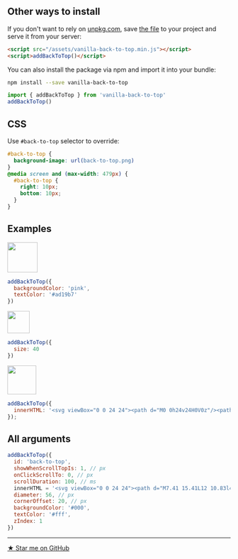 ## Other ways to install

If you don't want to rely on [unpkg.com](https://unpkg.com/#/about), save [the file](https://unpkg.com/vanilla-back-to-top@7.1.1/dist/vanilla-back-to-top.min.js) to your project and serve it from your server:
```html
<script src="/assets/vanilla-back-to-top.min.js"></script>
<script>addBackToTop()</script>
```

You can also install the package via npm and import it into your bundle:
```bash
npm install --save vanilla-back-to-top
```
```js
import { addBackToTop } from 'vanilla-back-to-top'
addBackToTop()
```

## CSS

Use `#back-to-top` selector to override:

```css
#back-to-top {
  background-image: url(back-to-top.png)
}
@media screen and (max-width: 479px) {
  #back-to-top {
    right: 10px;
    bottom: 10px;
  }
}
```

## Examples

<img src="https://i.pi.gy/j3GO0.png" width="68" />

```js
addBackToTop({
  backgroundColor: 'pink',
  textColor: '#ad19b7'
})
```

<img src="https://i.pi.gy/30OGz.png" width="50" />

```js
addBackToTop({
  size: 40
})
```

<img src="https://i.pi.gy/YnL8p.png" width="65" />

```js
addBackToTop({
  innerHTML: '<svg viewBox="0 0 24 24"><path d="M0 0h24v24H0V0z"/><path fill="#fff" d="M4 12l1.41 1.41L11 7.83V20h2V7.83l5.58 5.59L20 12l-8-8-8 8z"/></svg>'
});
```

## All arguments

```js
addBackToTop({
  id: 'back-to-top',
  showWhenScrollTopIs: 1, // px
  onClickScrollTo: 0, // px
  scrollDuration: 100, // ms
  innerHTML = '<svg viewBox="0 0 24 24"><path d="M7.41 15.41L12 10.83l4.59 4.58L18 14l-6-6-6 6z"></path></svg>', // https://material.io/icons/#ic_keyboard_arrow_up
  diameter: 56, // px
  cornerOffset: 20, // px
  backgroundColor: '#000',
  textColor: '#fff',
  zIndex: 1
})
```

----------


[&#9733; Star me on GitHub](https://github.com/vfeskov/vanilla-back-to-top)
